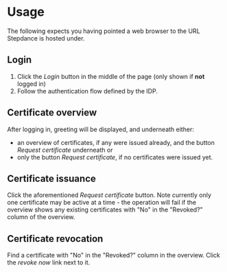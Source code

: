 # Usage

The following expects you having pointed a web browser to the URL Stepdance is hosted under.

## Login

1. Click the _Login_ button in the middle of the page (only shown if **not** logged in)
2. Follow the authentication flow defined by the IDP.

## Certificate overview

After logging in,  greeting will be displayed, and underneath either:
 * an overview of certificates, if any were issued already, and the button _Request certificate_ underneath or
 * only the button _Request certificate_, if no certificates were issued yet.

## Certificate issuance

Click the aforementioned _Request certificate_ button. Note currently only one certificate may be active at a time - the operation will fail if the overview shows any existing certificates with "No" in the "Revoked?" column of the overview.

## Certificate revocation

Find a certificate with "No" in the "Revoked?" column in the overview. Click the _revoke now_ link next to it.
